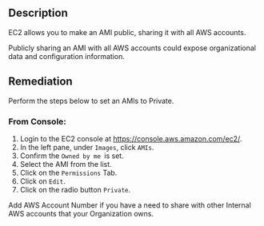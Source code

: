 ## Description

EC2 allows you to make an AMI public, sharing it with all AWS accounts.

Publicly sharing an AMI with all AWS accounts could expose organizational data and configuration information.

## Remediation

Perform the steps below to set an AMIs to Private.

### From Console:

1. Login to the EC2 console at https://console.aws.amazon.com/ec2/.
2. In the left pane, under `Images`, click `AMIs`.
3. Confirm the `Owned by me `is set.
4. Select the AMI from the list.
5. Click on the `Permissions` Tab.
6. Click on `Edit`.
7. Click on the radio button `Private`.

Add AWS Account Number if you have a need to share with other Internal AWS accounts that your Organization owns.
